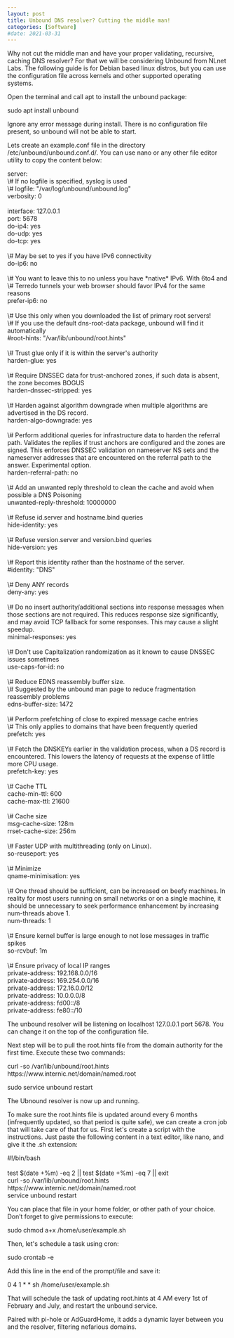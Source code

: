 ```yaml
---
layout: post
title: Unbound DNS resolver? Cutting the middle man!
categories: [Software]
#date: 2021-03-31
---
```


Why not cut the middle man and have your proper validating, recursive, caching DNS resolver? For that we will be considering Unbound from NLnet Labs. The following guide is for Debian based linux distros, but you can use the configuration file across kernels and other supported operating systems.
 
Open the terminal and call apt to install the unbound package:
 
sudo apt install unbound
 
Ignore any error message during install. There is no configuration file present, so unbound will not be able to start.
 
Lets create an example.conf file in the directory /etc/unbound/unbound.conf.d/. You can use nano or any other file editor utility to copy the content below:
 
<p class="message">server:<br>
\# If no logfile is specified, syslog is used<br>
\# logfile: "/var/log/unbound/unbound.log"<br>
verbosity: 0<br>
<br>
interface: 127.0.0.1<br>
port: 5678<br>
do-ip4: yes<br>
do-udp: yes<br>
do-tcp: yes<br>
<br>
\# May be set to yes if you have IPv6 connectivity<br>
do-ip6: no<br>
<br>
\# You want to leave this to no unless you have *native* IPv6. With 6to4 and<br>
\# Terredo tunnels your web browser should favor IPv4 for the same reasons<br>
prefer-ip6: no<br>
<br>
\# Use this only when you downloaded the list of primary root servers!<br>
\# If you use the default dns-root-data package, unbound will find it automatically<br>
#root-hints: "/var/lib/unbound/root.hints"<br>
<br>
\# Trust glue only if it is within the server's authority<br>
harden-glue: yes<br>
<br>
\# Require DNSSEC data for trust-anchored zones, if such data is absent, the zone becomes BOGUS<br>
harden-dnssec-stripped: yes<br>
<br>
\# Harden against algorithm downgrade when multiple algorithms are advertised in the DS record.<br>
harden-algo-downgrade: yes<br>
<br>
\# Perform additional queries for infrastructure data to harden the referral path. Validates the replies if trust anchors are configured and the zones are signed. This enforces DNSSEC validation on nameserver NS sets and the nameserver addresses that are encountered on the referral path to the answer. Experimental option.<br>
harden-referral-path: no<br>
<br>
\# Add an unwanted reply threshold to clean the cache and avoid when possible a DNS Poisoning<br>
unwanted-reply-threshold: 10000000<br>
<br>
\# Refuse id.server and hostname.bind queries<br>
hide-identity: yes<br>
<br>
\# Refuse version.server and version.bind queries<br>
hide-version: yes<br>
<br>
\# Report this identity rather than the hostname of the server.<br>
#identity: "DNS"<br>
<br>
\# Deny ANY records<br>
deny-any: yes<br>
<br>
\# Do no insert authority/additional sections into response messages when those sections are not required. This reduces response size significantly, and may avoid TCP fallback for some responses. This may cause a slight speedup.<br>
minimal-responses: yes<br>
<br>
\# Don't use Capitalization randomization as it known to cause DNSSEC issues sometimes<br>
use-caps-for-id: no<br>
<br>
\# Reduce EDNS reassembly buffer size.<br>
\# Suggested by the unbound man page to reduce fragmentation reassembly problems<br>
edns-buffer-size: 1472<br>
<br>
\# Perform prefetching of close to expired message cache entries<br>
\# This only applies to domains that have been frequently queried<br>
prefetch: yes<br>
<br>
\# Fetch the DNSKEYs earlier in the validation process, when a DS record is encountered. This lowers the latency of requests at the expense of little more CPU usage.<br>
prefetch-key: yes<br>
<br>
\# Cache TTL<br>
cache-min-ttl: 600<br>
cache-max-ttl: 21600<br>
<br>
\# Cache size<br>
msg-cache-size: 128m<br>
rrset-cache-size: 256m<br>
<br>
\# Faster UDP with multithreading (only on Linux).<br>
so-reuseport: yes<br>
<br>
\# Minimize<br>
qname-minimisation: yes<br>
<br>
\# One thread should be sufficient, can be increased on beefy machines. In reality for most users running on small networks or on a single machine, it should be unnecessary to seek performance enhancement by increasing num-threads above 1.<br>
num-threads: 1<br>
<br>
\# Ensure kernel buffer is large enough to not lose messages in traffic spikes<br>
so-rcvbuf: 1m<br>
<br>
\# Ensure privacy of local IP ranges<br>
private-address: 192.168.0.0/16<br>
private-address: 169.254.0.0/16<br>
private-address: 172.16.0.0/12<br>
private-address: 10.0.0.0/8<br>
private-address: fd00::/8<br>
private-address: fe80::/10</p>
 
The unbound resolver will be listening on localhost 127.0.0.1 port 5678. You can change it on the top of the configuration file.
 
Next step will be to pull the root.hints file from the domain authority for the first time. Execute these two commands:
 
<p class="message">curl -so /var/lib/unbound/root.hints https://www.internic.net/domain/named.root</p>
 
<p class="message">sudo service unbound restart</p>

The Ubnound resolver is now up and running.

To make sure the root.hints file is updated around every 6 months (infrequently updated, so that period is quite safe), we can create a cron job that will take care of that for us. First let's create a script with the instructions. Just paste the following content in a text editor, like nano, and give it the .sh extension:

<p class="message">#!/bin/bash<br>
<br>
test $(date +%m) -eq 2 || test $(date +%m) -eq 7 || exit<br>
curl -so /var/lib/unbound/root.hints https://www.internic.net/domain/named.root<br>
service unbound restart</p>

You can place that file in your home folder, or other path of your choice.
Don’t forget to give permissions to execute:

<p class="message">sudo chmod a+x /home/user/example.sh</p>

Then, let's schedule a task using cron:

<p class="message">sudo crontab -e</p>
 
Add this line in the end of the prompt/file and save it:
 
<p class="message">0 4 1 * * sh /home/user/example.sh</p>
 
That will schedule the task of updating root.hints at 4 AM every 1st of February and July, and restart the unbound service.
 
Paired with pi-hole or AdGuardHome, it adds a dynamic layer between you and the resolver, filtering nefarious domains.
